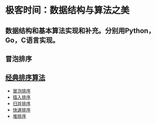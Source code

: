 极客时间：数据结构与算法之美
=====

数据结构和基本算法实现和补充。分别用Python，Go，C语言实现。
-----

## 冒泡排序


## [ 经典排序算法 ](./sorts/)
- [ 冒泡排序 ](./sorts/bubble_sort)
- [ 插入排序 ](./sorts/insertion_sort)
- [ 归并排序 ](./sorts/merge_sort)
- [ 快速排序 ](./sorts/quick_sort)
- [ 堆排序 ](./sorts/heap_sort)
